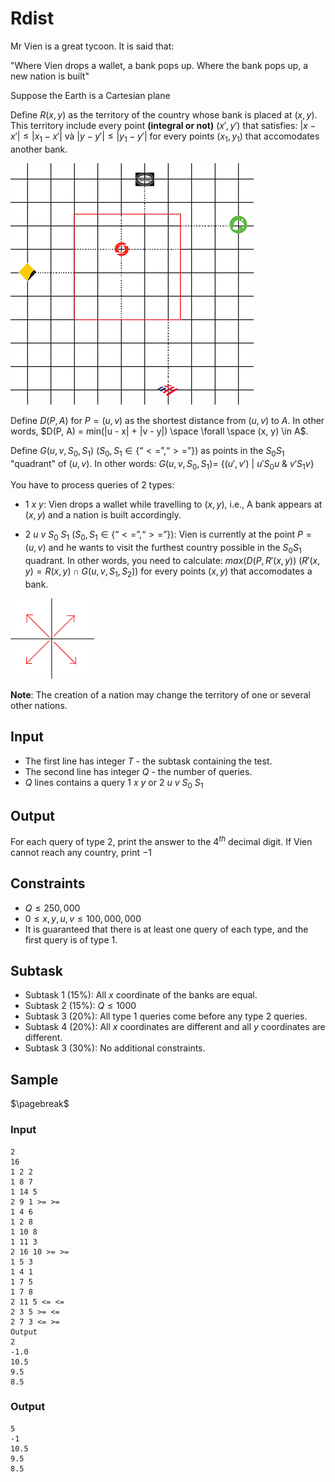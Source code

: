 # Rdist

Mr Vien is a great tycoon. It is said that:

"Where Vien drops a wallet, a bank pops up.
Where the bank pops up, a new nation is built"

Suppose the Earth is a Cartesian plane

Define $R(x, y)$ as the territory of the country whose bank is placed at $(x, y)$. This territory include every point **(integral or not)** $(x', y')$ that satisfies: $|x-x'| \leq |x_1-x'|$ và $|y-y'| \leq |y_1-y'|$ for every points $(x_1, y_1)$ that accomodates another bank.

![](rdist1.png)

Define $D(P, A)$ for $P = (u, v)$ as the shortest distance from $(u, v)$ to $A$. In other words, $D(P, A) = min(|u - x| + |v - y|) \space \forall \space (x, y) \in A$.

Define $G(u, v, S_0, S_1)$ ($S_0, S_1 \in \{“<=”, “>=”\}$) as points in the $S_0S_1$ "quadrant" of $(u,v)$. In other words: $G(u, v, S_0, S_1) =$ $\{(u', v')$ $|$ $u' S_0 u$ $\&$ $v' S_1 v\}$

You have to process queries of 2 types:

- $1$ $x$ $y$: Vien drops a wallet while travelling to $(x, y)$, i.e., A bank appears at $(x,y)$ and a nation is built accordingly.

- $2$ $u$ $v$ $S_0$ $S_1$ ($S_0, S_1 \in \{“<=”, “>=”\}$): Vien is currently at the point $P=(u, v)$ and he wants to visit the furthest country possible in the $S_0S_1$ quadrant. In other words, you need to calculate: $max(D(P, R'(x,y))$ $(R'(x,y)= R(x,y) \cap G(u,v,S_1,S_2))$ for every points $(x, y)$ that accomodates a bank.

![](rdist2.png)

**Note**: The creation of a nation may change the territory of one or several other nations.

## Input

- The first line has integer $T$ - the subtask containing the test.
- The second line has integer $Q$ - the number of queries.
- $Q$ lines contains a query $1$ $x$ $y$ or $2$ $u$ $v$ $S_0$ $S_1$

## Output	

For each query of type 2, print the answer to the $4^{th}$ decimal digit. If Vien cannot reach any country, print $-1$

## Constraints
- $Q \leq 250,000$
- $0 \leq x, y, u, v \leq 100,000,000$
- It is guaranteed that there is at least one query of each type, and the first query is of type 1.

## Subtask
- Subtask 1 (15%): All $x$ coordinate of the banks are equal.
- Subtask 2 (15%): $Q \leq 1000$
- Subtask 3 (20%): All type 1 queries come before any type 2 queries.
- Subtask 4 (20%): All $x$ coordinates are different and all $y$ coordinates are different.
- Subtask 3 (30%): No additional constraints.

## Sample

$\pagebreak$

### Input
```
2
16
1 2 2
1 8 7
1 14 5
2 9 1 >= >=
1 4 6
1 2 8
1 10 8
1 11 3
2 16 10 >= >=
1 5 3
1 4 1
1 7 5
1 7 8
2 11 5 <= <=
2 3 5 >= <=
2 7 3 <= >=
Output
2
-1.0
10.5
9.5
8.5
```

### Output
```
5
-1
10.5
9.5
8.5
```